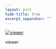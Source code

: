 ```yaml
---
layout: post
hide-title: true
excerpt_separator: “”
---
```

[![viewer](https://dl.dropbox.com/u/4255155/blog/600/viewer.jpg)](https://dl.dropbox.com/u/4255155/blog/viewer.jpg)

viewer